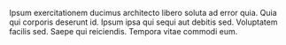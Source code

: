 Ipsum exercitationem ducimus architecto libero soluta ad error quia. Quia qui corporis deserunt id. Ipsum ipsa qui sequi aut debitis sed. Voluptatem facilis sed. Saepe qui reiciendis. Tempora vitae commodi eum.